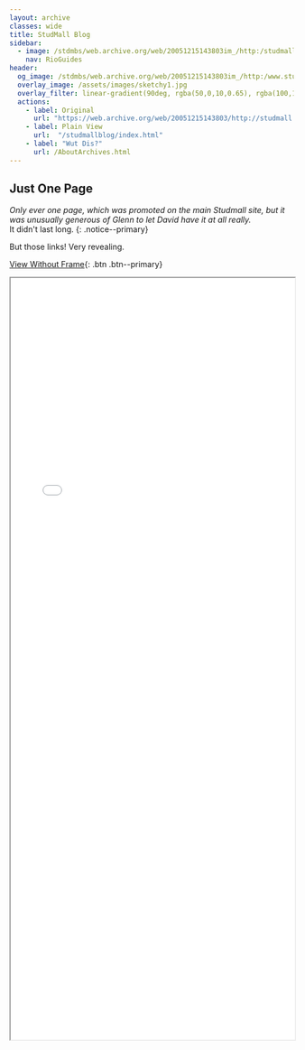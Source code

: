 ```yaml
---
layout: archive
classes: wide
title: StudMall Blog
sidebar:
  - image: /stdmbs/web.archive.org/web/20051215143803im_/http:/studmall.com/images/logo.gif
    nav: RioGuides
header:
  og_image: /stdmbs/web.archive.org/web/20051215143803im_/http:/www.studmall.com/images/New_Logo.gif
  overlay_image: /assets/images/sketchy1.jpg
  overlay_filter: linear-gradient(90deg, rgba(50,0,10,0.65), rgba(100,100,100,0.01))
  actions:
    - label: Original
      url: "https://web.archive.org/web/20051215143803/http://studmall.blogspot.com/"
    - label: Plain View
      url:  "/studmallblog/index.html"
    - label: "Wut Dis?"
      url: /AboutArchives.html
---
```


## Just One Page

_Only ever one page, which was promoted on the main Studmall site, 
but it was unusually generous of Glenn to let David have it at all really._  
It didn't last long.
{: .notice--primary}

But those links! Very revealing.

<style type="text/css">
  iframe {
    max-width: 100%;
  }
</style>

[View Without Frame](/stdmbs/web.archive.org/web/20051215143803if_/http:/studmall.blogspot.com/index.html){: .btn .btn--primary}

<div>
<iframe src="/stdmbs/web.archive.org/web/20051215143803if_/http:/studmall.blogspot.com/index.html" width="1000px" height="1350px" allow-forms="false"></iframe>
</div>
